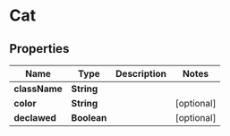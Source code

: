
# Cat

## Properties
Name | Type | Description | Notes
------------ | ------------- | ------------- | -------------
**className** | **String** |  | 
**color** | **String** |  |  [optional]
**declawed** | **Boolean** |  |  [optional]



